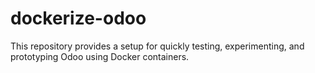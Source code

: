 # dockerize-odoo
This repository provides a setup for quickly testing, experimenting, and prototyping Odoo using Docker containers.
